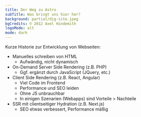 ```yaml
---
title: Der Weg zu Astro
subTitle: Was bringt uns hier her?
background: partial/dig-site.jpeg
bgCredits: © 2012 Axel Hindemith
logoMode: alt
mode: dark
---
```


Kurze Historie zur Entwicklung von Webseiten:

- Manuelles schreiben von HTML
  - Aufwändig, nicht dynamisch
- On-Demand Server Side Rendering (z.B. PHP)
  - Ggf. ergänzt durch JavaScript (JQuery, etc.)
- Client Side Rendering (z.B. React, Angular)
  - Viel Code im Frontend
  - Performance und SEO leiden
  - Ohne JS unbrauchbar
  - In einigen Szenarien (Webapps) sind Vorteile > Nachteile
- SSR mit clientseitiger Hydration (z.B. Next.js)
  - SEO etwas verbessert, Performance mäßig
